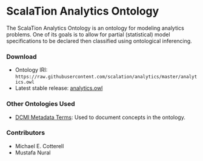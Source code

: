 # ScalaTion Analytics Ontology

The ScalaTion Analytics Ontology is an ontology for modeling analytics
problems. One of its goals is to allow for partial (statistical) model
specifications to be declared then classified using ontological inferencing.

### Download

 * Ontology IRI: ```https://raw.githubusercontent.com/scalation/analytics/master/analytics.owl```
 * Latest stable release: [analytics.owl](https://raw.githubusercontent.com/scalation/analytics/master/analytics.owl)

### Other Ontologies Used

 * [DCMI Metadata Terms](http://dublincore.org/documents/dcmi-terms/): Used to
   document concepts in the ontology.

### Contributors

 * Michael E. Cotterell
 * Mustafa Nural
